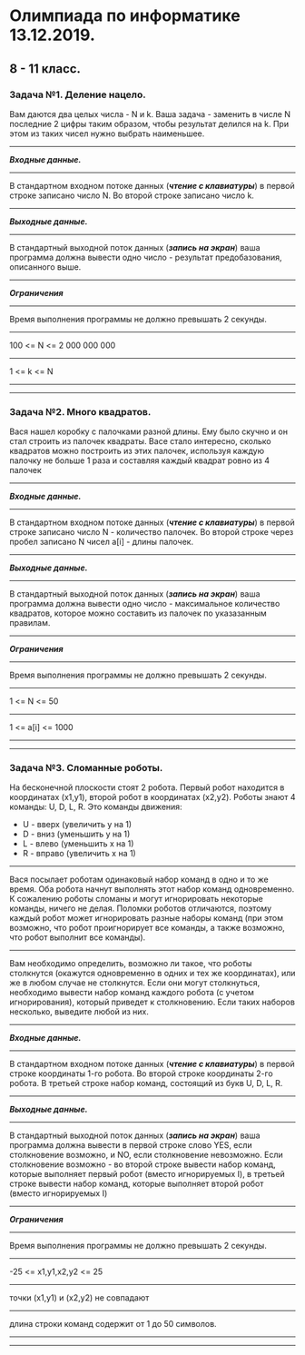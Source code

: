 # Олимпиада по информатике 13.12.2019.
## 8 - 11 класс.
### Задача №1. Деление нацело.
Вам даются два целых числа - N и k. Ваша задача - заменить в числе N последние 2 цифры таким образом, чтобы результат делился на k. При этом из таких чисел нужно выбрать наименьшее.
***
***Входные данные.***
***
В стандартном входном потоке данных (***чтение с клавиатуры***) в первой строке записано число N. Во второй строке записано число k.
***
***Выходные данные.***
***
В стандартный выходной поток данных (***запись на экран***) ваша программа должна вывести одно число - результат предобазования, описанного выше.
***
***Ограничения***
***
Время выполнения программы не должно превышать 2 секунды.
***
100 <= N <= 2 000 000 000
***
1 <= k <= N
***
***
### Задача №2. Много квадратов.
Вася нашел коробку с палочками разной длины. Ему было скучно и он стал строить из палочек квадраты. Васе стало интересно, сколько квадратов можно построить из этих палочек, используя каждую палочку не больше 1 раза и составляя каждый квадрат ровно из 4 палочек
***
***Входные данные.***
***
В стандартном входном потоке данных (***чтение с клавиатуры***) в первой строке записано число N - количество палочек. Во второй строке через пробел записано N чисел a[i] - длины палочек.
***
***Выходные данные.***
***
В стандартный выходной поток данных (***запись на экран***) ваша программа должна вывести одно число - максимальное количество квадратов, которое можно составить из палочек по указазанным правилам.
***
***Ограничения***
***
Время выполнения программы не должно превышать 2 секунды.
***
1 <= N <= 50
***
1 <= a[i] <= 1000
***
***
### Задача №3. Сломанные роботы.
На бесконечной плоскости стоят 2 робота. Первый робот находится в координатах (x1,y1), второй робот в координатах (x2,y2). Роботы знают 4 команды: U, D, L, R. Это команды движения:
* U - вверх (увеличить y на 1)
* D - вниз (уменьшить y на 1)
* L - влево (уменьшить x на 1)
* R - вправо (увеличить x на 1)
***
Вася посылает роботам одинаковый набор команд в одно и то же время. Оба робота начнут выполнять этот набор команд одновременно. К сожалению роботы сломаны и могут игнорировать некоторые команды, ничего не делая. Поломки роботов отличаются, поэтому каждый робот может игнорировать разные наборы команд (при этом возможно, что робот проигнорирует все команды, а также возможно, что робот выполнит все команды).
***
Вам необходимо определить, возможно ли такое, что роботы столкнутся (окажутся одновременно в одних и тех же координатах), или же в любом случае не столкнутся. Если они могут столкнуться, необходимо вывести набор команд каждого робота (с учетом игнорирования), который приведет к столкновению. Если таких наборов несколько, выведите любой из них.
***
***Входные данные.***
***
В стандартном входном потоке данных (***чтение с клавиатуры***) в первой строке координаты 1-го робота. Во второй строке координаты 2-го робота. В третьей строке набор команд, состоящий из букв U, D, L, R.
***
***Выходные данные.***
***
В стандартный выходной поток данных (***запись на экран***) ваша программа должна вывести в первой строке слово YES, если столкновение возможно, и NO, если столкновение невозможно. Если столкновение возможно - во второй строке вывести набор команд, которые выполняет первый робот (вместо игнорируемых I), в третьей строке вывести набор команд, которые выполняет второй робот (вместо игнорируемых I)
***
***Ограничения***
***
Время выполнения программы не должно превышать 2 секунды.
***
-25 <= x1,y1,x2,y2 <= 25
***
точки (x1,y1) и (x2,y2) не совпадают
***
длина строки команд содержит от 1 до 50 символов.
***
***
